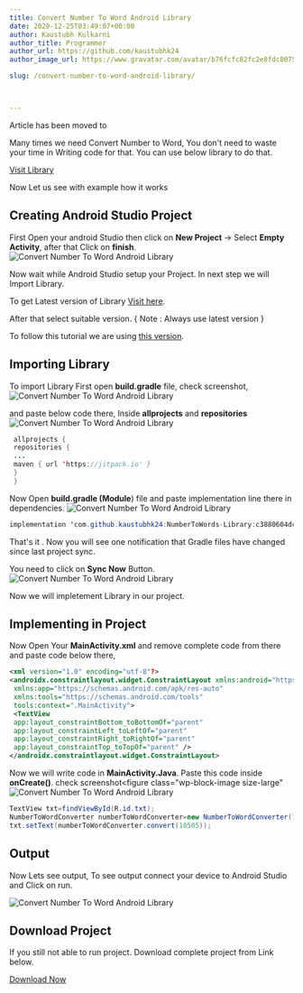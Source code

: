 ```yaml
---
title: Convert Number To Word Android Library
date: 2020-12-25T03:49:07+00:00
author: Kaustubh Kulkarni
author_title: Programmer
author_url: https://github.com/kaustubhk24
author_image_url: https://www.gravatar.com/avatar/b76fcfc82fc2e8fdc8075636f1735f61?s=200

slug: /convert-number-to-word-android-library/



---
```

Article has been moved to
 

Many times we need Convert Number to Word, You don't need to waste your time in Writing code for that. You can use below library to do that.



[Visit Library](https://github.com/kaustubhk24/NumberToWords-Library)



Now Let us see with example how it works

## Creating Android Studio Project

First Open your android Studio then click on **New Project** -> Select **Empty Activity**, after that Click on **finish**.
![Convert Number To Word Android Library](https://kaustubhk24.netlify.app/imgs/wp-content/uploads/2020/12/image-5.png) 

Now wait while Android Studio setup your Project. In next step we will Import Library.

To get Latest version of Library [Visit here](https://jitpack.io/#kaustubhk24/NumberToWords-Library).

After that select suitable version. { Note : Always use latest version }

To follow this tutorial we are using [this version](https://jitpack.io/#kaustubhk24/NumberToWords-Library/c3880604dc).

## Importing Library

To import Library First open **build.gradle** file, check screenshot,
![Convert Number To Word Android Library](https://kaustubhk24.netlify.app/imgs/wp-content/uploads/2020/12/image-6.png) 

and paste below code there, Inside **allprojects** and **repositories**
![Convert Number To Word Android Library](https://kaustubhk24.netlify.app/imgs/wp-content/uploads/2020/12/image-8.png) 

```java title="build.gradle"
 allprojects {
 repositories {
 ...
 maven { url 'https://jitpack.io' }
 }
 }
```



Now Open **build.gradle (Module**) file and paste implementation line there in dependencies.
![Convert Number To Word Android Library](https://kaustubhk24.netlify.app/imgs/wp-content/uploads/2020/12/image-7.png) 

```java title="build.gradle"
implementation 'com.github.kaustubhk24:NumberToWords-Library:c3880604dc'
```

That's it . Now you will see one notification that Gradle files have changed since last project sync. 

You need to click on **Sync Now** Button.
![Convert Number To Word Android Library](https://kaustubhk24.netlify.app/imgs/wp-content/uploads/2020/12/image-9.png) 

Now we will impletement Library in our project.

## Implementing in Project

Now Open Your **MainActivity.xml** and remove complete code from there and paste code below there,

```xml title="MainActivity.xml"
<xml version="1.0" encoding="utf-8"?>
<androidx.constraintlayout.widget.ConstraintLayout xmlns:android="https://schemas.android.com/apk/res/android"
 xmlns:app="https://schemas.android.com/apk/res-auto"
 xmlns:tools="https://schemas.android.com/tools"
 tools:context=".MainActivity">
 <TextView
 app:layout_constraintBottom_toBottomOf="parent"
 app:layout_constraintLeft_toLeftOf="parent"
 app:layout_constraintRight_toRightOf="parent"
 app:layout_constraintTop_toTopOf="parent" />
</androidx.constraintlayout.widget.ConstraintLayout>
```

Now we will write code in **MainActivity.Java**. Paste this code inside **onCreate()**. check screenshot<figure class="wp-block-image size-large"
![Convert Number To Word Android Library](https://kaustubhk24.netlify.app/imgs/wp-content/uploads/2020/12/image-10.png) 

```java title="MainActivity.java"
TextView txt=findViewById(R.id.txt);
NumberToWordConverter numberToWordConverter=new NumberToWordConverter();
txt.setText(numberToWordConverter.convert(10505));

```

## Output

Now Lets see output, To see output connect your device to Android Studio and Click on run.

![Convert Number To Word Android Library](https://kaustubhk24.netlify.app/imgs/wp-content/uploads/2020/12/image-11.png) 


## Download Project

If you still not able to run project. Download complete project from Link below.



[Download Now](https://github.com/JustInClicks-com/static-cdn/raw/main/Downloads/android/NumberToWordsExample2.zip)

